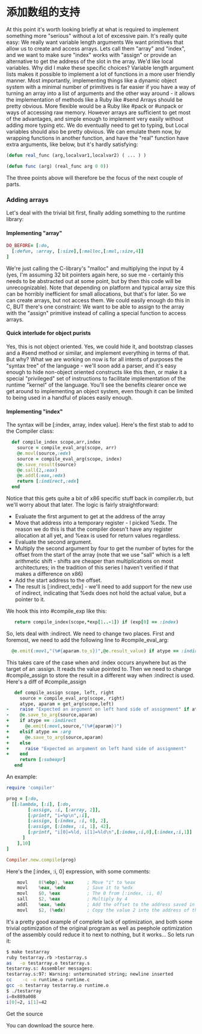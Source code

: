 # 添加数组的支持

At this point it's worth looking briefly at what is required to implement something more "serious" without a lot of excessive pain. It's really quite easy:
We really want variable length arguments
We want primitives that allow us to create and access arrays. Lets call them "array" and "index", and we want to make sure "index" works with "assign" or provide an alternative to get the address of the slot in the array.
We'd like local variables.
Why did I make these specific choices? Variable length argument lists makes it possible to implement a lot of functions in a more user friendly manner. Most importantly, implementing things like a dynamic object system with a minimal number of primitives is far easier if you have a way of turning an array into a list of arguments and the other way around - it allows the implementation of methods like a Ruby like #send Arrays should be pretty obvious. More flexible would be a Ruby like #pack or #unpack or ways of accessing raw memory. However arrays are sufficient to get most of the advantages, and simple enough to implement very easily without adding more typing etc. We do eventually need to get to typing, but Local variables should also be pretty obvious. We can emulate them now, by wrapping functions in another function, and have the "real" function have extra arguments, like below, but it's hardly satisfying:
```lisp
(defun real_func (arg,localvar1,localvar2) ( ... ) )

(defun func (arg) (real_func arg 0 0))
```
The three points above will therefore be the focus of the next couple of parts.
### Adding arrays

Let's deal with the trivial bit first, finally adding something to the runtime library:
#### Implementing "array"

```ruby
DO_BEFORE= [:do,
  [:defun, :array, [:size],[:malloc,[:mul,:size,4]]
] 
```
We're just calling the C-library's "malloc" and multiplying the input by 4 (yes, I'm assuming 32 bit pointers again here, so sue me - certainly this needs to be abstracted out at some point, but by then this code will be unrecognizable). Note that depending on platform and typical array size this can be horribly inefficient for small allocations, but that's for later. So we can create arrays, but not access them. We could easily enough do this in C, BUT there's one constraint: We want to be able to assign to the array with the "assign" primitive instead of calling a special function to access arrays.
#### Quick interlude for object purists

Yes, this is not object oriented. Yes, we could hide it, and bootstrap classes and a #send method or similar, and implement everything in terms of that. But why? What we are working on now is for all intents of purposes the "syntax tree" of the language - we'll soon add a parser, and it's easy enough to hide non-object oriented constructs like this then, or make it a special "privileged" set of instructions to facilitate implementation of the runtime "kernel" of the language. You'll see the benefits clearer once we get around to implementing an object system, even though it can be limited to being used in a handful of places easily enough.
#### Implementing "index"

The syntax will be [:index, array, index value]. Here's the first stab to add to the Compiler class:
```ruby
  def compile_index scope,arr,index
    source = compile_eval_arg(scope, arr)
    @e.movl(source,:edx)
    source = compile_eval_arg(scope, index)
    @e.save_result(source)
    @e.sall(2,:eax)
    @e.addl(:eax,:edx)
    return [:indirect,:edx]
  end
```
Notice that this gets quite a bit of x86 specific stuff back in compiler.rb, but we'll worry about that later. The logic is fairly straightforward:

* Evaluate the first argument to get at the address of the array
* Move that address into a temporary register - I picked %edx. The reason we do this is that the compiler doesn't have any register allocation at all yet, and %eax is used for return values regardless.
* Evaluate the second argument.
* Multiply the second argument by four to get the number of bytes for the offset from the start of the array (note that we use "sall" which is a left arithmetic shift - shifts are cheaper than multiplications on most architectures; in the tradition of this series I haven't verified if that makes a difference on x86)
* Add the start address to the offset.
* The result is [:indirect,:edx] - we'll need to add support for the new use of indirect, indicating that %edx does not hold the actual value, but a pointer to it.

We hook this into #compile_exp like this:
```ruby
   return compile_index(scope,*exp[1..-1]) if (exp[0] == :index)
```
So, lets deal with :indirect. We need to change two places. First and foremost, we need to add the following line to #compile_eval_arg:
```ruby
  @e.emit(:movl,"(%#{aparam.to_s})",@e.result_value) if atype == :indirect
```
This takes care of the case when and :index occurs anywhere but as the target of an :assign. It reads the value pointed to. Then we need to change #compile_assign to store the result in a different way when :indirect is used. Here's a diff of #compile_assign
```ruby
   def compile_assign scope, left, right
     source = compile_eval_arg(scope, right)
     atype, aparam = get_arg(scope,left)
-    raise "Expected an argument on left hand side of assignment" if atype != :arg
-    @e.save_to_arg(source,aparam)
+    if atype == :indirect
+      @e.emit(:movl,source,"(%#{aparam})")
+    elsif atype == :arg
+      @e.save_to_arg(source,aparam)
+    else
+      raise "Expected an argument on left hand side of assignment"
+    end
     return [:subexpr]
   end
```
An example:
```ruby
require 'compiler'

prog = [:do,
  [[:lambda, [:i], [:do,
        [:assign, :i, [:array, 2]],
        [:printf, "i=%p\n",:i],
        [:assign, [:index, :i, 0], 2],
        [:assign, [:index, :i, 1], 42],
        [:printf, "i[0]=%ld, i[1]=%ld\n",[:index,:i,0],[:index,:i,1]]
      ]
    ],10]
]

Compiler.new.compile(prog)
```
Here's the [:index, :i, 0] expression, with some comments:
```asm
    movl    8(%ebp), %eax     ; Move "i" to %eax
    movl    %eax, %edx        ; Save it to %edx
    movl    $0, %eax          ; The 0 from [:index, :i, 0]
    sall    $2, %eax          ; Multiply by 4
    addl    %eax, %edx        ; Add the offset to the address saved in %edx
    movl    $2, (%edx)        ; Copy the value 2 into the address of the beginning of "i"
```
It's a pretty good example of complete lack of optimization, and both some trivial optimization of the original program as well as peephole optimization of the assembly could reduce it to next to nothing, but it works... So lets run it:
```sh
$ make testarray
ruby testarray.rb >testarray.s
as   -o testarray.o testarray.s
testarray.s: Assembler messages:
testarray.s:97: Warning: unterminated string; newline inserted
cc    -c -o runtime.o runtime.c
gcc -o testarray testarray.o runtime.o
$ ./testarray 
i=0x889a008
i[0]=2, i[1]=42
```
Get the source

You can download the source here.